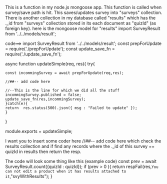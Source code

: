 This is a function in my node.js mongoose app.
This function is called when survey/save path is hit.
This saves/updates survey into "surveys" collection. 
There is another collection in my database called "results" which has the ._id from "surveys" collection stored in its each document as "quizId" (as foreign key).
here is the mongoose model for "results"
import SurveyResult from '../../models/result';

code==>
import SurveyResult from '../../models/result';
const prepForUpdate = require('./prepForUpdate');
const update_save_fn = require('./update_save_fn');


async function updateSimple(req, res){
    try{
    
    const incommingSurvey = await prepForUpdate(req,res);

    //##-- add code here

    //--This is the line for which we did all the stuff
    incommingSurvey.published = false;
    update_save_fn(res,incommingSurvey);
    }catch(e){
    return  res.status(500).json({ msg : "Failed to update" });
    }
}

module.exports = updateSimple;


I want you to insert some coder here
//##-- add code here
which check the results collection and if find any records where the ._id of this survey == quizId in results then return the resp.

The code will look some thing like this (example code)
const prev = await SurveyResult.count({quizId : quizId});
    if (prev > 0 ){
    return respFail(res,`You can not edit a product when it has results attached to it`,"svyWithResults");
    }